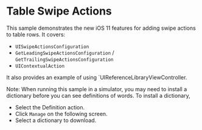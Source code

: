 Table Swipe Actions
========================

This sample demonstrates the new iOS 11 features for adding swipe actions to table rows. It covers:

- `UISwipeActionsConfiguration`
- `GetLeadingSwipeActionsConfiguration` / `GetTrailingSwipeActionsConfiguration`
- `UIContextualAction`

It also provides an example of using `UIReferenceLibraryViewController.

Note: When running this sample in a simulator, you may need to install a dictionary before you can see definitions of words. To install a dictionary, 
- Select the Definition action.
- Click `Manage` on the following screen.
- Select a dictionary to download.